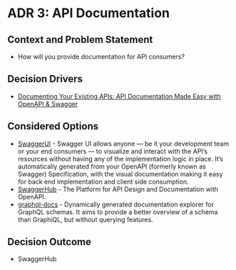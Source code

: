 # ADR 3: API Documentation

## Context and Problem Statement

*   How will you provide documentation for API consumers?

## Decision Drivers <!-- optional -->

*   [Documenting Your Existing APIs: API Documentation Made Easy with OpenAPI & Swagger](https://swagger.io/resources/articles/documenting-apis-with-swagger/)

## Considered Options

*   [SwaggerUI](https://swagger.io/tools/swagger-ui/) - Swagger UI allows anyone — be it your development team or your end consumers — to visualize and interact with the API’s resources without having any of the implementation logic in place. It’s automatically generated from your OpenAPI (formerly known as Swagger) Specification, with the visual documentation making it easy for back end implementation and client side consumption.
*   [SwaggerHub](https://swagger.io/tools/swaggerhub/) - The Platform for API Design and Documentation with OpenAPI.
*   [graphql-docs](https://www.npmjs.com/package/graphql-docs) - Dynamically generated documentation explorer for GraphQL schemas. It aims to provide a better overview of a schema than GraphiQL, but without querying features.


## Decision Outcome
*   SwaggerHub
